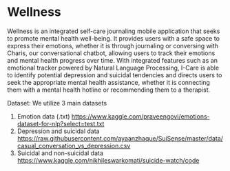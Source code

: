 # Wellness
Wellness is an integrated self-care journaling mobile application that seeks to promote mental health well-being. It provides users with a safe space to express their emotions, whether it is through journaling or conversing with Charis, our conversational chatbot, allowing users  to track their emotions and mental health progress over time. With integrated features such as an emotional tracker powered by Natural Language Processing, I-Care is able to identify potential depression and suicidal tendencies and directs users to seek the appropriate mental health assistance, whether it is connecting them with a mental health hotline or recommending them to a therapist. 


Dataset:
We utilize 3 main datasets
1) Emotion data (.txt) https://www.kaggle.com/praveengovi/emotions-dataset-for-nlp?select=test.txt
2) Depression and suicidal data https://raw.githubusercontent.com/ayaanzhaque/SuiSense/master/data/casual_conversation_vs_depression.csv
3) Suicidal and non-suicidal data https://www.kaggle.com/nikhileswarkomati/suicide-watch/code
